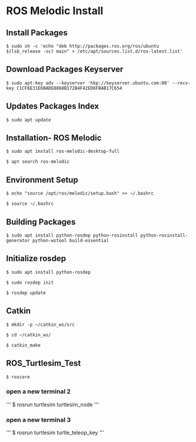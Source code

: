 # ROS Melodic Install

## Install Packages

```
$ sudo sh -c 'echo "deb http://packages.ros.org/ros/ubuntu $(lsb_release -sc) main" > /etc/apt/sources.list.d/ros-latest.list'
```

## Download Packages Keyserver

```
$ sudo apt-key adv --keyserver 'hkp://keyserver.ubuntu.com:80' --recv-key C1CF6E31E6BADE8868B172B4F42ED6FBAB17C654
```

## Updates Packages Index
```
$ sudo apt update
```

## Installation- ROS Melodic
```
$ sudo apt install ros-melodic-desktop-full

$ apt search ros-melodic
```

## Environment Setup
```
$ echo "source /opt/ros/melodic/setup.bash" >> ~/.bashrc

$ source ~/.bashrc
```

## Building Packages 
```
$ sudo apt install python-rosdep python-rosinstall python-rosinstall-generator python-wstool build-essential
```

## Initialize rosdep
```
$ sudo apt install python-rosdep

$ sudo rosdep init

$ rosdep update
```

## Catkin
```
$ mkdir -p ~/catkin_ws/src

$ cd ~/catkin_ws/

$ catkin_make
```

## ROS_Turtlesim_Test
```
$ roscore
```

### open a new terminal 2

'''
$ rosrun turtlesim turtlesim_node
'''

### open a new terminal 3
'''
$ rosrun turtlesim turtle_teleop_key
'''



